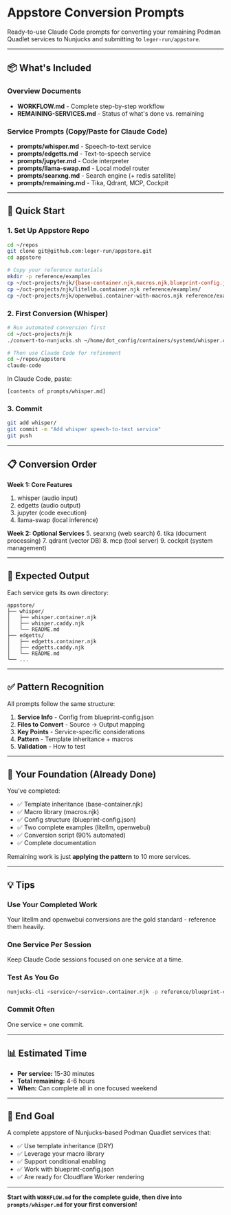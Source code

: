 # Appstore Conversion Prompts

Ready-to-use Claude Code prompts for converting your remaining Podman Quadlet services to Nunjucks and submitting to `leger-run/appstore`.

---

## 📦 What's Included

### Overview Documents
- **WORKFLOW.md** - Complete step-by-step workflow
- **REMAINING-SERVICES.md** - Status of what's done vs. remaining

### Service Prompts (Copy/Paste for Claude Code)
- **prompts/whisper.md** - Speech-to-text service
- **prompts/edgetts.md** - Text-to-speech service  
- **prompts/jupyter.md** - Code interpreter
- **prompts/llama-swap.md** - Local model router
- **prompts/searxng.md** - Search engine (+ redis satellite)
- **prompts/remaining.md** - Tika, Qdrant, MCP, Cockpit

---

## 🚀 Quick Start

### 1. Set Up Appstore Repo

```bash
cd ~/repos
git clone git@github.com:leger-run/appstore.git
cd appstore

# Copy your reference materials
mkdir -p reference/examples
cp ~/oct-projects/njk/{base-container.njk,macros.njk,blueprint-config.json} reference/
cp ~/oct-projects/njk/litellm.container.njk reference/examples/
cp ~/oct-projects/njk/openwebui.container-with-macros.njk reference/examples/
```

### 2. First Conversion (Whisper)

```bash
# Run automated conversion first
cd ~/oct-projects/njk
./convert-to-nunjucks.sh ~/home/dot_config/containers/systemd/whisper.container.tmpl

# Then use Claude Code for refinement
cd ~/repos/appstore
claude-code
```

In Claude Code, paste:
```
[contents of prompts/whisper.md]
```

### 3. Commit

```bash
git add whisper/
git commit -m "Add whisper speech-to-text service"
git push
```

---

## 📋 Conversion Order

**Week 1: Core Features**
1. whisper (audio input)
2. edgetts (audio output)
3. jupyter (code execution)
4. llama-swap (local inference)

**Week 2: Optional Services**
5. searxng (web search)
6. tika (document processing)
7. qdrant (vector DB)
8. mcp (tool server)
9. cockpit (system management)

---

## 📁 Expected Output

Each service gets its own directory:

```
appstore/
├── whisper/
│   ├── whisper.container.njk
│   ├── whisper.caddy.njk
│   └── README.md
├── edgetts/
│   ├── edgetts.container.njk
│   ├── edgetts.caddy.njk
│   └── README.md
└── ...
```

---

## ✅ Pattern Recognition

All prompts follow the same structure:
1. **Service Info** - Config from blueprint-config.json
2. **Files to Convert** - Source → Output mapping
3. **Key Points** - Service-specific considerations
4. **Pattern** - Template inheritance + macros
5. **Validation** - How to test

---

## 🎯 Your Foundation (Already Done)

You've completed:
- ✅ Template inheritance (base-container.njk)
- ✅ Macro library (macros.njk)
- ✅ Config structure (blueprint-config.json)
- ✅ Two complete examples (litellm, openwebui)
- ✅ Conversion script (90% automated)
- ✅ Complete documentation

Remaining work is just **applying the pattern** to 10 more services.

---

## 💡 Tips

### Use Your Completed Work
Your litellm and openwebui conversions are the gold standard - reference them heavily.

### One Service Per Session
Keep Claude Code sessions focused on one service at a time.

### Test As You Go
```bash
nunjucks-cli <service>/<service>.container.njk -p reference/blueprint-config.json
```

### Commit Often
One service = one commit.

---

## 📊 Estimated Time

- **Per service:** 15-30 minutes
- **Total remaining:** 4-6 hours
- **When:** Can complete all in one focused weekend

---

## 🎉 End Goal

A complete appstore of Nunjucks-based Podman Quadlet services that:
- ✅ Use template inheritance (DRY)
- ✅ Leverage your macro library
- ✅ Support conditional enabling
- ✅ Work with blueprint-config.json
- ✅ Are ready for Cloudflare Worker rendering

---

**Start with `WORKFLOW.md` for the complete guide, then dive into `prompts/whisper.md` for your first conversion!**
